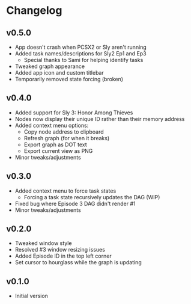 # Changelog

## v0.5.0
* App doesn't crash when PCSX2 or Sly aren't running
* Added task names/descriptions for Sly2 Ep1 and Ep3
  - Special thanks to Sami for helping identify tasks
* Tweaked graph appearance
* Added app icon and custom titlebar
* Temporarily removed state forcing (broken)

## v0.4.0
* Added support for Sly 3: Honor Among Thieves
* Nodes now display their unique ID rather than their memory address
* Added context menu options:
  - Copy node address to clipboard
  - Refresh graph (for when it breaks)
  - Export graph as DOT text
  - Export current view as PNG
* Minor tweaks/adjustments

## v0.3.0
* Added context menu to force task states
  - Forcing a task state recursively updates the DAG (WIP)
* Fixed bug where Episode 3 DAG didn't render #1
* Minor tweaks/adjustments

## v0.2.0
* Tweaked window style
* Resolved #3 window resizing issues
* Added Episode ID in the top left corner
* Set cursor to hourglass while the graph is updating

## v0.1.0
* Initial version